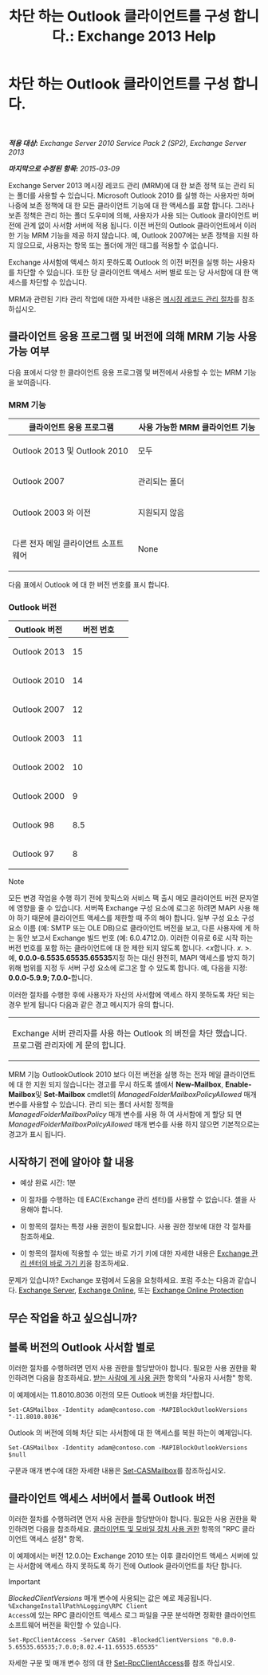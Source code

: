 ﻿---
title: '차단 하는 Outlook 클라이언트를 구성 합니다.: Exchange 2013 Help'
TOCTitle: 차단 하는 Outlook 클라이언트를 구성 합니다.
ms:assetid: 3a579c83-8bc7-4adc-a25c-8eb6eed7220c
ms:mtpsurl: https://technet.microsoft.com/ko-kr/library/Dd335207(v=EXCHG.150)
ms:contentKeyID: 51407689
ms.date: 05/22/2018
mtps_version: v=EXCHG.150
ms.translationtype: MT
---

# 차단 하는 Outlook 클라이언트를 구성 합니다.

 

_**적용 대상:** Exchange Server 2010 Service Pack 2 (SP2), Exchange Server 2013_

_**마지막으로 수정된 항목:** 2015-03-09_

Exchange Server 2013 메시징 레코드 관리 (MRM)에 대 한 보존 정책 또는 관리 되는 폴더를 사용할 수 있습니다. Microsoft Outlook 2010 를 실행 하는 사용자만 하며 나중에 보존 정책에 대 한 모든 클라이언트 기능에 대 한 액세스를 포함 합니다. 그러나 보존 정책은 관리 하는 폴더 도우미에 의해, 사용자가 사용 되는 Outlook 클라이언트 버전에 관계 없이 사서함 서버에 적용 됩니다. 이전 버전의 Outlook 클라이언트에서 이러한 기능 MRM 기능을 제공 하지 않습니다. 예, Outlook 2007에는 보존 정책을 지원 하지 않으므로, 사용자는 항목 또는 폴더에 개인 태그를 적용할 수 없습니다.

Exchange 사서함에 액세스 하지 못하도록 Outlook 의 이전 버전을 실행 하는 사용자를 차단할 수 있습니다. 또한 당 클라이언트 액세스 서버 별로 또는 당 사서함에 대 한 액세스를 차단할 수 있습니다.

MRM과 관련된 기타 관리 작업에 대한 자세한 내용은 [메시징 레코드 관리 절차](messaging-records-management-procedures-exchange-2013-help.md)를 참조하십시오.

## 클라이언트 응용 프로그램 및 버전에 의해 MRM 기능 사용 가능 여부

다음 표에서 다양 한 클라이언트 응용 프로그램 및 버전에서 사용할 수 있는 MRM 기능을 보여줍니다.

### MRM 기능

<table>
<colgroup>
<col style="width: 50%" />
<col style="width: 50%" />
</colgroup>
<thead>
<tr class="header">
<th>클라이언트 응용 프로그램</th>
<th>사용 가능한 MRM 클라이언트 기능</th>
</tr>
</thead>
<tbody>
<tr class="odd">
<td><p>Outlook 2013 및 Outlook 2010</p></td>
<td><p>모두</p></td>
</tr>
<tr class="even">
<td><p>Outlook 2007</p></td>
<td><p>관리되는 폴더</p></td>
</tr>
<tr class="odd">
<td><p>Outlook 2003 와 이전</p></td>
<td><p>지원되지 않음</p></td>
</tr>
<tr class="even">
<td><p>다른 전자 메일 클라이언트 소프트웨어</p></td>
<td><p>None</p></td>
</tr>
</tbody>
</table>


다음 표에서 Outlook 에 대 한 버전 번호를 표시 합니다.

### Outlook 버전

<table>
<colgroup>
<col style="width: 50%" />
<col style="width: 50%" />
</colgroup>
<thead>
<tr class="header">
<th>Outlook 버전</th>
<th>버전 번호</th>
</tr>
</thead>
<tbody>
<tr class="odd">
<td><p>Outlook 2013</p></td>
<td><p>15</p></td>
</tr>
<tr class="even">
<td><p>Outlook 2010</p></td>
<td><p>14</p></td>
</tr>
<tr class="odd">
<td><p>Outlook 2007</p></td>
<td><p>12</p></td>
</tr>
<tr class="even">
<td><p>Outlook 2003</p></td>
<td><p>11</p></td>
</tr>
<tr class="odd">
<td><p>Outlook 2002</p></td>
<td><p>10</p></td>
</tr>
<tr class="even">
<td><p>Outlook 2000</p></td>
<td><p>9</p></td>
</tr>
<tr class="odd">
<td><p>Outlook 98</p></td>
<td><p>8.5</p></td>
</tr>
<tr class="even">
<td><p>Outlook 97</p></td>
<td><p>8</p></td>
</tr>
</tbody>
</table>



> [!NOTE]
> 모든 변경 작업을 수행 하기 전에 핫픽스와 서비스 팩 출시 메모 클라이언트 버전 문자열에 영향을 줄 수 있습니다. 서버쪽 Exchange 구성 요소에 로그온 하려면 MAPI 사용 해야 하기 때문에 클라이언트 액세스를 제한할 때 주의 해야 합니다. 일부 구성 요소 구성 요소 이름 (예: SMTP 또는 OLE DB)으로 클라이언트 버전을 보고, 다른 사용자에 게 하는 동안 보고서 Exchange 빌드 번호 (예: 6.0.4712.0). 이러한 이유로 6로 시작 하는 버전 번호를 포함 하는 클라이언트에 대 한 제한 되지 않도록 합니다. &lt;<EM>x</EM>합니다. <EM>x</EM>. &gt;. 예, <STRONG>0.0.0-6.5535.65535.65535</STRONG>지정 하는 대신 완전히, MAPI 액세스를 방지 하기 위해 범위를 지정 두 서버 구성 요소에 로그온 할 수 있도록 합니다. 예, 다음을 지정: <STRONG>0.0.0-5.9.9; 7.0.0-</STRONG>합니다.



이러한 절차를 수행한 후에 사용자가 자신의 사서함에 액세스 하지 못하도록 차단 되는 경우 받게 됩니다 다음과 같은 경고 메시지가 유의 합니다.


<table>
<colgroup>
<col style="width: 100%" />
</colgroup>
<tbody>
<tr class="odd">
<td><p>Exchange 서버 관리자를 사용 하는 Outlook 의 버전을 차단 했습니다. 프로그램 관리자에 게 문의 합니다.</p></td>
</tr>
</tbody>
</table>


MRM 기능 OutlookOutlook 2010 보다 이전 버전을 실행 하는 전자 메일 클라이언트에 대 한 지원 되지 않습니다는 경고를 무시 하도록 셸에서 **New-Mailbox**, **Enable-Mailbox**및 **Set-Mailbox** cmdlet의 *ManagedFolderMailboxPolicyAllowed* 매개 변수를 사용할 수 있습니다. 관리 되는 폴더 사서함 정책을 *ManagedFolderMailboxPolicy* 매개 변수를 사용 하 여 사서함에 게 할당 되 면 *ManagedFolderMailboxPolicyAllowed* 매개 변수를 사용 하지 않으면 기본적으로는 경고가 표시 됩니다.

## 시작하기 전에 알아야 할 내용

  - 예상 완료 시간: 1분

  - 이 절차를 수행하는 데 EAC(Exchange 관리 센터)를 사용할 수 없습니다. 셸을 사용해야 합니다.

  - 이 항목의 절차는 특정 사용 권한이 필요합니다. 사용 권한 정보에 대한 각 절차를 참조하세요.

  - 이 항목의 절차에 적용할 수 있는 바로 가기 키에 대한 자세한 내용은 [Exchange 관리 센터의 바로 가기 키](keyboard-shortcuts-in-the-exchange-admin-center-exchange-online-protection-help.md)을 참조하세요.

문제가 있습니까? Exchange 포럼에서 도움을 요청하세요. 포럼 주소는 다음과 같습니다. [Exchange Server](https://go.microsoft.com/fwlink/p/?linkid=60612), [Exchange Online](https://go.microsoft.com/fwlink/p/?linkid=267542), 또는 [Exchange Online Protection](https://go.microsoft.com/fwlink/p/?linkid=285351)

## 무슨 작업을 하고 싶으십니까?

## 블록 버전의 Outlook 사서함 별로

이러한 절차를 수행하려면 먼저 사용 권한을 할당받아야 합니다. 필요한 사용 권한을 확인하려면 다음을 참조하세요. [받는 사람에 게 사용 권한](recipients-permissions-exchange-2013-help.md) 항목의 "사용자 사서함" 항목.

이 예제에서는 11.8010.8036 이전의 모든 Outlook 버전을 차단합니다.

    Set-CASMailbox -Identity adam@contoso.com -MAPIBlockOutlookVersions "-11.8010.8036"

Outlook 의 버전에 의해 차단 되는 사서함에 대 한 액세스를 복원 하는이 예제입니다.

    Set-CASMailbox -Identity adam@contoso.com -MAPIBlockOutlookVersions $null

구문과 매개 변수에 대한 자세한 내용은 [Set-CASMailbox](https://technet.microsoft.com/ko-kr/library/bb125264\(v=exchg.150\))를 참조하십시오.

## 클라이언트 액세스 서버에서 블록 Outlook 버전

이러한 절차를 수행하려면 먼저 사용 권한을 할당받아야 합니다. 필요한 사용 권한을 확인하려면 다음을 참조하세요. [클라이언트 및 모바일 장치 사용 권한](clients-and-mobile-devices-permissions-exchange-2013-help.md) 항목의 "RPC 클라이언트 액세스 설정" 항목.

이 예제에서는 버전 12.0.0는 Exchange 2010 또는 이후 클라이언트 액세스 서버에 있는 사서함에 액세스 하지 못하도록 하기 전에 Outlook 클라이언트를 차단 합니다.


> [!IMPORTANT]
> <EM>BlockedClientVersions</EM> 매개 변수에 사용되는 값은 예로 제공됩니다. <CODE>%ExchangeInstallPath%Logging\RPC Client Access</CODE>에 있는 RPC 클라이언트 액세스 로그 파일을 구문 분석하면 정확한 클라이언트 소프트웨어 버전을 확인할 수 있습니다.



    Set-RpcClientAccess -Server CAS01 -BlockedClientVersions "0.0.0-5.65535.65535;7.0.0;8.02.4-11.65535.65535"

자세한 구문 및 매개 변수 정의 대 한 [Set-RpcClientAccess](https://technet.microsoft.com/ko-kr/library/dd351072\(v=exchg.150\))를 참조 하십시오.

